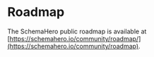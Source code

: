 # Roadmap

The SchemaHero public roadmap is available at [https://schemahero.io/community/roadmap/](https://schemahero.io/community/roadmap).